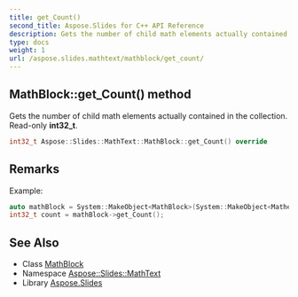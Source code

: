 ```yaml
---
title: get_Count()
second_title: Aspose.Slides for C++ API Reference
description: Gets the number of child math elements actually contained in the collection. Read-only int32_t.
type: docs
weight: 1
url: /aspose.slides.mathtext/mathblock/get_count/
---
```

## MathBlock::get_Count() method


Gets the number of child math elements actually contained in the collection. Read-only **int32_t**.

```cpp
int32_t Aspose::Slides::MathText::MathBlock::get_Count() override
```

## Remarks


Example: 
```cpp
auto mathBlock = System::MakeObject<MathBlock>(System::MakeObject<MathematicalText>(u"x"));
int32_t count = mathBlock->get_Count();
```

## See Also

* Class [MathBlock](../)
* Namespace [Aspose::Slides::MathText](../../)
* Library [Aspose.Slides](../../../)